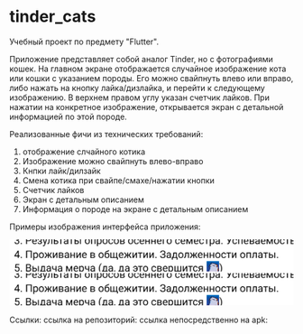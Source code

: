 # tinder_cats

Учебный проект по предмету "Flutter".

Приложение представляет собой аналог Tinder, но с фотографиями кошек.
На главном экране отображается случайное изображение кота или кошки с указанием породы.
Его можно свайпнуть влево или вправо, либо нажать на кнопку лайка/дизлайка, и перейти к следующему изображению.
В верхнем правом углу указан счетчик лайков.
При нажатии на конкретное изображение, открывается экран с детальной информацией по этой породе.

Реализованные фичи из технических требований:
1) отображение слчайного котика
2) Изображение можно свайпнуть влево-вправо
3) Кнпки лайк/дилзайк
4) Смена котика при свайпе/смахе/нажатии кнопки
5) Счетчик лайков
6) Экран с детальным описанием
7) Информация о породе на экране с детальным описанием

Примеры изображения интерфейса приложения:

![img.png](img.png)
![img_1.png](img_1.png)

Ссылки:
ссылка на репозиторий:
ссылка непосредственно на apk: